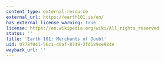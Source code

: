 ```yaml
---
content_type: external-resource
external_url: https://earth101.is/en/
has_external_license_warning: true
license: https://en.wikipedia.org/wiki/All_rights_reserved
status: ''
title: 'Earth 101: Merchants of Doubt'
uid: 0778f041-56c1-46af-8749-2fd589ce984e
wayback_url: ''
---
```

